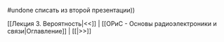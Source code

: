 #undone
списать из второй презентации))

[[Лекция 3. Вероятность|<<]] | [[ОРиС - Основы радиоэлектроники и связи|Оглавление]] | [[|>>]]